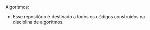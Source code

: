 Algoritmos:
- Esse repositório é destinado a todos os códigos construídos na disciplina de algoritmos. 
